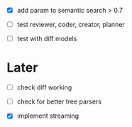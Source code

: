 - [x] add param to semantic search > 0.7

- [ ] test reviewer, coder, creator, planner

- [ ] test with diff models

# Later

- [ ] check diff working

- [ ] check for better tree parsers

- [x] implement streaming
